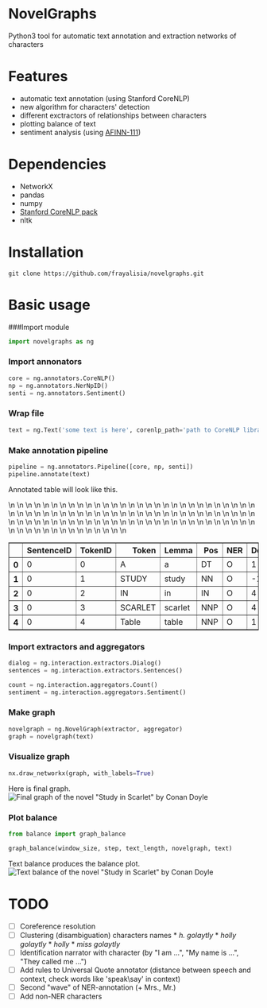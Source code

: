 # NovelGraphs
Python3 tool for automatic text annotation and extraction networks of characters

# Features
* automatic text annotation (using Stanford CoreNLP)
* new algorithm for characters' detection
* different exctractors of relationships between characters
* plotting balance of text
* sentiment analysis (using [AFINN-111](https://github.com/wooorm/afinn-111))

# Dependencies
- NetworkX
- pandas
- numpy
- [Stanford CoreNLP pack](http://stanfordnlp.github.io/CoreNLP/index.html)
- nltk

# Installation
```git clone https://github.com/frayalisia/novelgraphs.git```

# Basic usage
###Import module
```python
import novelgraphs as ng
```
### Import annonators
```python
core = ng.annotators.CoreNLP()
np = ng.annotators.NerNpID()
senti = ng.annotators.Sentiment()
```

### Wrap file
```python
text = ng.Text('some text is here', corenlp_path='path to CoreNLP library')
```

### Make annotation pipeline
```python
pipeline = ng.annotators.Pipeline([core, np, senti])
pipeline.annotate(text)
```
Annotated table will look like this. 
<table border="1" class="dataframe">\n  <thead>\n    <tr style="text-align: right;">\n      <th></th>\n      <th>SentenceID</th>\n      <th>TokenID</th>\n      <th>Token</th>\n      <th>Lemma</th>\n      <th>Pos</th>\n      <th>NER</th>\n      <th>DepParse</th>\n      <th>DepRel</th>\n      <th>NerNpID</th>\n      <th>Sentiment</th>\n      <th>QuotationID</th>\n      <th>DialogID</th>\n      <th>CharacterID</th>\n    </tr>\n  </thead>\n  <tbody>\n    <tr>\n      <th>0</th>\n      <td>0</td>\n      <td>0</td>\n      <td>A</td>\n      <td>a</td>\n      <td>DT</td>\n      <td>O</td>\n      <td>1</td>\n      <td>det</td>\n      <td>None</td>\n      <td>NaN</td>\n      <td>None</td>\n      <td>None</td>\n      <td>None</td>\n    </tr>\n    <tr>\n      <th>1</th>\n      <td>0</td>\n      <td>1</td>\n      <td>STUDY</td>\n      <td>study</td>\n      <td>NN</td>\n      <td>O</td>\n      <td>-1</td>\n      <td>ROOT</td>\n      <td>None</td>\n      <td>NaN</td>\n      <td>None</td>\n      <td>None</td>\n      <td>None</td>\n    </tr>\n    <tr>\n      <th>2</th>\n      <td>0</td>\n      <td>2</td>\n      <td>IN</td>\n      <td>in</td>\n      <td>IN</td>\n      <td>O</td>\n      <td>4</td>\n      <td>case</td>\n      <td>None</td>\n      <td>NaN</td>\n      <td>None</td>\n      <td>None</td>\n      <td>None</td>\n    </tr>\n    <tr>\n      <th>3</th>\n      <td>0</td>\n      <td>3</td>\n      <td>SCARLET</td>\n      <td>scarlet</td>\n      <td>NNP</td>\n      <td>O</td>\n      <td>4</td>\n      <td>compound</td>\n      <td>None</td>\n      <td>NaN</td>\n      <td>None</td>\n      <td>None</td>\n      <td>None</td>\n    </tr>\n    <tr>\n      <th>4</th>\n      <td>0</td>\n      <td>4</td>\n      <td>Table</td>\n      <td>table</td>\n      <td>NNP</td>\n      <td>O</td>\n      <td>1</td>\n      <td>nmod:in</td>\n      <td>None</td>\n      <td>NaN</td>\n      <td>None</td>\n      <td>None</td>\n      <td>None</td>\n    </tr>\n  </tbody>\n</table>

### Import extractors and aggregators
```python
dialog = ng.interaction.extractors.Dialog()
sentences = ng.interaction.extractors.Sentences()

count = ng.interaction.aggregators.Count()
sentiment = ng.interaction.aggregators.Sentiment()
```

### Make graph
```python
novelgraph = ng.NovelGraph(extractor, aggregator)
graph = novelgraph(text)
```

### Visualize graph
```python
nx.draw_networkx(graph, with_labels=True)
```
Here is final graph.
![Final graph of the novel "Study in Scarlet" by Conan Doyle](https://cloud.githubusercontent.com/assets/17455391/15270270/88a9fbe6-1a2a-11e6-9db4-5b1d719f46e8.png)

### Plot balance
```python
from balance import graph_balance

graph_balance(window_size, step, text_length, novelgraph, text)
```
Text balance produces the balance plot.
![Text balance of the novel "Study in Scarlet" by Conan Doyle](https://cloud.githubusercontent.com/assets/17455391/15270275/b2157dd4-1a2a-11e6-8e45-bfe6238ecdec.png)

# TODO
- [ ] Coreference resolution
- [ ] Clustering (disambiguation) characters names
      * _h. golaytly_
      * _holly golaytly_
      * _holly_
      * _miss golaytly_
- [ ] Identification narrator with character (by "I am ...", "My name is ...", "They called me ...")
- [ ] Add rules to Universal Quote annotator (distance between speech and context, check words like 'speak\say' in context)
- [ ] Second "wave" of NER-annotation (+ Mrs., Mr.)
- [ ] Add non-NER characters
